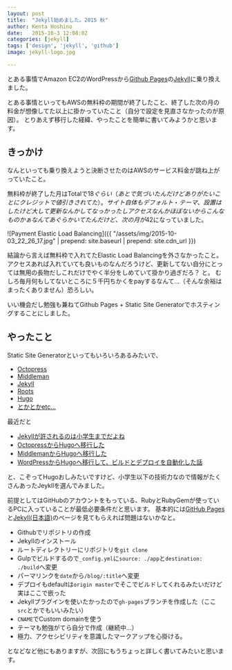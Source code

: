 ```yaml
---
layout: post
title:  "Jekyll始めました。2015 秋"
author: Kenta Hoshino
date:   2015-10-3 12:08:02
categories: [jekyll]
tags: ['design', 'jekyll', 'github']
image: jekyll-logo.jpg

---
```


とある事情でAmazon EC2のWordPressから[Github Pages][github pages]の[Jekyll][jekyll]に乗り換えました。

とある事情といってもAWSの無料枠の期間が終了したこと、終了した次の月の料金が想像してた以上に掛かっていたこと（自分で設定を見直さなかったのが原因）。
とりあえず移行した経緯、やったことを簡単に書いてみようかと思います。

<!--more-->

## きっかけ
なんといっても乗り換えようと決断させたのはAWSのサービス料金が跳ね上がっていたこと。

無料枠が終了した月はTotalで$18ぐらい（あとで気づいたんだけどありがたいことにクレジットで値引きされてた）。サイト自体もデフォルト・テーマ、設置はしたけど大して更新なんかしてなっかったしアクセスなんかほぼないからこんなものかぁなんてあぐらかいてたんだけど、次の月が$42になっていました。

![Payment Elastic Load Balancing]({{ "/assets/img/2015-10-03_22_26_17.jpg" | prepend: site.baseurl | prepend: site.cdn_url }})

結論から言えば無料枠で入れてたElastic Load Balancingを外さなかったこと。アクセスあれば入れていても良いものなんだろうけど、更新してない自分にとっては無用の長物だしこれだけでやく半分をしめていて掛かり過ぎだろ？ と。
むしろ毎月何もしてないところに５千円ちかくをpayするなんて...（そんな余裕はまったくありません）恐ろしい。

いい機会だし勉強も兼ねてGithub Pages + Static Site Generatorでホスティングすることにしました。

## やったこと
Static Site Generatorといってもいろいろあるみたいで、

- [Octopress][octopress]
- [Middleman][middleman]
- [Jekyll][jekyll]
- [Roots][roots]
- [Hugo][hugo]
- [とかとかetc...][etc]

最近だと

- [Jekyllが許されるのは小学生までだよね](http://t32k.me/mol/log/hugo/)
- [OctopressからHugoへ移行した](http://deeeet.com/writing/2014/12/25/hugo/)
- [MiddlemanからHugoへ移行した](http://re-dzine.net/2015/01/hugo/)
- [WordPressからHugoへ移行して、ビルドとデプロイを自動化した話](http://creative-tweet.net/blog/2015/10/good-bye-wordpress.html)

と、こぞってHugoおしみたいですけど、小学生以下の技術力なので情報がたくさんあったJeykllを選んでみました。

前提としてはGitHubのアカウントをもっている、RubyとRubyGemが使っているPCに入っていることが最低必要条件だと思います。
基本的には[GitHub Pages][github pages]と[Jekyll(日本語)][jekyll-ja]のページを見てもらえれば問題はないかなと。

- Githubでリポジトリの作成
- Jekyllのインストール
- ルートディレクトリーにリポジトリを`git clone`
- Gulpでビルドするので`_config.yml`に`source: ./app`と`destination: ./build`へ変更
- パーマリンクを`date`から`/blog/:title`へ変更
- デプロイもdefaultは`origin master`でそこでビルドしてくれるみたいだけど実はここで嵌った
- Jekyllプラグインを使いたかったので`gh-pages`ブランチを作成した（ここ`src`とかでもいいみたい）
- `CNAME`でCustom domainを使う
- テーマも勉強がてら自分で作成（継続中…）
- 極力、アクセシビリティを意識したマークアップを心掛ける。

となどなど他にもありますが、次回にもうちょっと詳しく書いてみたいと思います。

[jekyll]:          http://jekyllrb.com/
[jekyll-ja]:       http://jekyllrb-ja.github.io/
[octopress]:       http://octopress.org/
[middleman]:       http://middlemanapp.com/
[roots]:           http://roots.cx/
[hugo]:            http://gohugo.io/
[etc]:             https://www.staticgen.com/
[github pages]:    https://pages.github.com/
